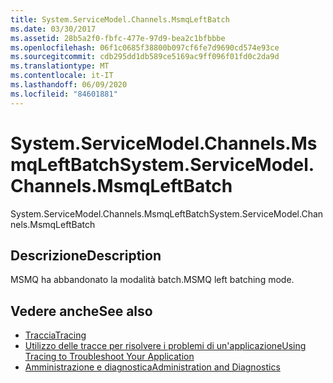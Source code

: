 ```yaml
---
title: System.ServiceModel.Channels.MsmqLeftBatch
ms.date: 03/30/2017
ms.assetid: 28b5a2f0-fbfc-477e-97d9-bea2c1bfbbbe
ms.openlocfilehash: 06f1c0685f38800b097cf6fe7d9690cd574e93ce
ms.sourcegitcommit: cdb295dd1db589ce5169ac9ff096f01fd0c2da9d
ms.translationtype: MT
ms.contentlocale: it-IT
ms.lasthandoff: 06/09/2020
ms.locfileid: "84601881"
---
```

# <a name="systemservicemodelchannelsmsmqleftbatch"></a><span data-ttu-id="88397-102">System.ServiceModel.Channels.MsmqLeftBatch</span><span class="sxs-lookup"><span data-stu-id="88397-102">System.ServiceModel.Channels.MsmqLeftBatch</span></span>
<span data-ttu-id="88397-103">System.ServiceModel.Channels.MsmqLeftBatch</span><span class="sxs-lookup"><span data-stu-id="88397-103">System.ServiceModel.Channels.MsmqLeftBatch</span></span>  
  
## <a name="description"></a><span data-ttu-id="88397-104">Descrizione</span><span class="sxs-lookup"><span data-stu-id="88397-104">Description</span></span>  
 <span data-ttu-id="88397-105">MSMQ ha abbandonato la modalità batch.</span><span class="sxs-lookup"><span data-stu-id="88397-105">MSMQ left batching mode.</span></span>  
  
## <a name="see-also"></a><span data-ttu-id="88397-106">Vedere anche</span><span class="sxs-lookup"><span data-stu-id="88397-106">See also</span></span>

- [<span data-ttu-id="88397-107">Traccia</span><span class="sxs-lookup"><span data-stu-id="88397-107">Tracing</span></span>](index.md)
- [<span data-ttu-id="88397-108">Utilizzo delle tracce per risolvere i problemi di un'applicazione</span><span class="sxs-lookup"><span data-stu-id="88397-108">Using Tracing to Troubleshoot Your Application</span></span>](using-tracing-to-troubleshoot-your-application.md)
- [<span data-ttu-id="88397-109">Amministrazione e diagnostica</span><span class="sxs-lookup"><span data-stu-id="88397-109">Administration and Diagnostics</span></span>](../index.md)
